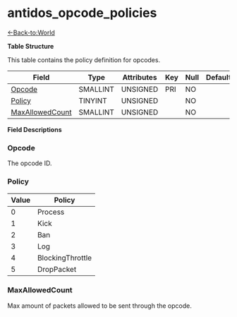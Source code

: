# antidos_opcode_policies

[<-Back-to:World](database-world)

**Table Structure**

This table contains the policy definition for opcodes.

| Field                               | Type     | Attributes | Key | Null | Default | Extra | Comment |
| ----------------------------------- | -------- | ---------- | --- | ---- | ------- | ----- | ------- |
| [Opcode](#opcode)                   | SMALLINT | UNSIGNED   | PRI | NO   |         |       |         |
| [Policy](#policy)                   | TINYINT  | UNSIGNED   |     | NO   |         |       |         |
| [MaxAllowedCount](#maxallowedcount) | SMALLINT | UNSIGNED   |     | NO   |         |       |         |

**Field Descriptions**

### Opcode

The opcode ID.

### Policy

| Value | Policy           |
| ----- | ---------------- |
| 0     | Process          |
| 1     | Kick             |
| 2     | Ban              |
| 3     | Log              |
| 4     | BlockingThrottle |
| 5     | DropPacket       |

### MaxAllowedCount

Max amount of packets allowed to be sent through the opcode.
